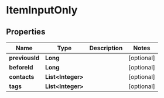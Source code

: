 
# ItemInputOnly

## Properties
Name | Type | Description | Notes
------------ | ------------- | ------------- | -------------
**previousId** | **Long** |  |  [optional]
**beforeId** | **Long** |  |  [optional]
**contacts** | **List&lt;Integer&gt;** |  |  [optional]
**tags** | **List&lt;Integer&gt;** |  |  [optional]



